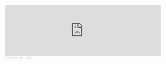 <iframe width="100%" height="166" scrolling="no" frameborder="no" allow="autoplay" src="https://w.soundcloud.com/player/?url=https%3A//api.soundcloud.com/tracks/799177921&color=%23030101&auto_play=false&hide_related=false&show_comments=true&show_user=true&show_reposts=false&show_teaser=true"></iframe><div style="font-size: 10px; color: #cccccc;line-break: anywhere;word-break: normal;overflow: hidden;white-space: nowrap;text-overflow: ellipsis; font-family: Interstate,Lucida Grande,Lucida Sans Unicode,Lucida Sans,Garuda,Verdana,Tahoma,sans-serif;font-weight: 100;"><a href="https://soundcloud.com/claus-muzak" title="Claus Muzak" target="_blank" style="color: #cccccc; text-decoration: none;">Claus Muzak</a> · <a href="https://soundcloud.com/claus-muzak/jujo" title="Jujo" target="_blank" style="color: #cccccc; text-decoration: none;">Jujo</a></div>